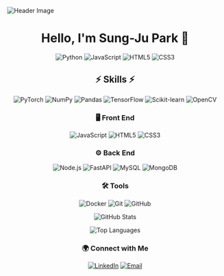 ![Header Image](https://example.com/your-header-image.png)

<h1 align="center">Hello, I'm Sung-Ju Park 👋</h1>

<p align="center">
  <img src="https://img.shields.io/badge/LANGUAGE-Python-blue?style=flat-square&logo=python" alt="Python"/>
  <img src="https://img.shields.io/badge/LANGUAGE-JavaScript-yellow?style=flat-square&logo=javascript" alt="JavaScript"/>
  <img src="https://img.shields.io/badge/LANGUAGE-HTML5-orange?style=flat-square&logo=html5" alt="HTML5"/>
  <img src="https://img.shields.io/badge/LANGUAGE-CSS3-blue?style=flat-square&logo=css3" alt="CSS3"/>
</p>

<h2 align="center">⚡ Skills ⚡</h2>

<p align="center">
  <img src="https://img.shields.io/badge/ML/DL-PyTorch-orange?style=flat-square&logo=pytorch" alt="PyTorch"/>
  <img src="https://img.shields.io/badge/ML/DL-NumPy-blue?style=flat-square&logo=numpy" alt="NumPy"/>
  <img src="https://img.shields.io/badge/ML/DL-Pandas-purple?style=flat-square&logo=pandas" alt="Pandas"/>
  <img src="https://img.shields.io/badge/ML/DL-TensorFlow-orange?style=flat-square&logo=tensorflow" alt="TensorFlow"/>
  <img src="https://img.shields.io/badge/ML/DL-Scikit--learn-green?style=flat-square&logo=scikit-learn" alt="Scikit-learn"/>
  <img src="https://img.shields.io/badge/ML/DL-OpenCV-green?style=flat-square&logo=opencv" alt="OpenCV"/>
</p>

<h3 align="center">🖥️ Front End</h3>

<p align="center">
  <img src="https://img.shields.io/badge/Front_End-JavaScript-yellow?style=flat-square&logo=javascript" alt="JavaScript"/>
  <img src="https://img.shields.io/badge/Front_End-HTML5-orange?style=flat-square&logo=html5" alt="HTML5"/>
  <img src="https://img.shields.io/badge/Front_End-CSS3-blue?style=flat-square&logo=css3" alt="CSS3"/>
</p>

<h3 align="center">⚙️ Back End</h3>

<p align="center">
  <img src="https://img.shields.io/badge/Back_End-Node.js-green?style=flat-square&logo=node.js" alt="Node.js"/>
  <img src="https://img.shields.io/badge/Back_End-FastAPI-green?style=flat-square&logo=fastapi" alt="FastAPI"/>
  <img src="https://img.shields.io/badge/Back_End-MySQL-blue?style=flat-square&logo=mysql" alt="MySQL"/>
  <img src="https://img.shields.io/badge/Back_End-MongoDB-green?style=flat-square&logo=mongodb" alt="MongoDB"/>
</p>

<h3 align="center">🛠 Tools</h3>

<p align="center">
  <img src="https://img.shields.io/badge/Tools-Docker-blue?style=flat-square&logo=docker" alt="Docker"/>
  <img src="https://img.shields.io/badge/Tools-Git-orange?style=flat-square&logo=git" alt="Git"/>
  <img src="https://img.shields.io/badge/Tools-GitHub-black?style=flat-square&logo=github" alt="GitHub"/>
</p>

<p align="center">
  <img src="https://github-readme-stats.vercel.app/api?username=sung-ju-park&show_icons=true&theme=radical" alt="GitHub Stats"/>
</p>

<p align="center">
  <img src="https://github-readme-stats.vercel.app/api/top-langs/?username=sung-ju-park&layout=compact&theme=radical" alt="Top Languages"/>
</p>

<h3 align="center">🌍 Connect with Me</h3>

<p align="center">
  <a href="https://linkedin.com/in/sung-ju-park" target="_blank"><img src="https://img.shields.io/badge/LinkedIn-0077B5?style=flat-square&logo=linkedin&logoColor=white" alt="LinkedIn"/></a>
  <a href="mailto:sungju.park@example.com"><img src="https://img.shields.io/badge/Email-D14836?style=flat-square&logo=gmail&logoColor=white" alt="Email"/></a>
</p>
